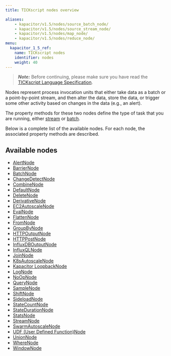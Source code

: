 ```yaml
---
title: TICKscript nodes overview

aliases:
    - kapacitor/v1.5/nodes/source_batch_node/
    - kapacitor/v1.5/nodes/source_stream_node/
    - kapacitor/v1.5/nodes/map_node/
    - kapacitor/v1.5/nodes/reduce_node/
menu:
  kapacitor_1_5_ref:
    name: TICKscript nodes
    identifier: nodes
    weight: 40
---
```


> ***Note:*** Before continuing, please make sure you have read the
> [TICKscript Language Specification](/kapacitor/v1.5/tick/).

Nodes represent process invocation units that either take data as a batch or a point-by-point stream, and then alter the data, store the data, or trigger some other activity based on changes in the data (e.g., an alert).

The property methods for these two nodes define the type of task that you are running, either
[stream](/kapacitor/v1.5/introduction/getting-started/#triggering-alerts-from-stream-data)
or
[batch](/kapacitor/v1.5/introduction/getting-started/#triggering-alerts-from-batch-data).

Below is a complete list of the available nodes. For each node, the associated property methods are described.

## Available nodes

* [AlertNode](/kapacitor/v1.5/nodes/alert_node)
* [BarrierNode](/kapacitor/v1.5/nodes/barrier_node)
* [BatchNode](/kapacitor/v1.5/nodes/batch_node)
* [ChangeDetectNode](/kapacitor/v1.5/nodes/change_detect_node)
* [CombineNode](/kapacitor/v1.5/nodes/combine_node)
* [DefaultNode](/kapacitor/v1.5/nodes/default_node)
* [DeleteNode](/kapacitor/v1.5/nodes/delete_node)
* [DerivativeNode](/kapacitor/v1.5/nodes/derivative_node)
* [EC2AutoscaleNode](/kapacitor/v1.5/nodes/ec2_autoscale_node)
* [EvalNode](/kapacitor/v1.5/nodes/eval_node)
* [FlattenNode](/kapacitor/v1.5/nodes/flatten_node)
* [FromNode](/kapacitor/v1.5/nodes/from_node)
* [GroupByNode](/kapacitor/v1.5/nodes/group_by_node)
* [HTTPOutputNode](/kapacitor/v1.5/nodes/http_out_node)
* [HTTPPostNode](/kapacitor/v1.5/nodes/http_post_node)
* [InfluxDBOutputNode](/kapacitor/v1.5/nodes/influx_d_b_out_node)
* [InfluxQLNode](/kapacitor/v1.5/nodes/influx_q_l_node)
* [JoinNode](/kapacitor/v1.5/nodes/join_node)
* [K8sAutoscaleNode](/kapacitor/v1.5/nodes/k8s_autoscale_node)
* [Kapacitor LoopbackNode](/kapacitor/v1.5/nodes/kapacitor_loopback_node)
* [LogNode](/kapacitor/v1.5/nodes/log_node)
* [NoOpNode](/kapacitor/v1.5/nodes/no_op_node)
* [QueryNode](/kapacitor/v1.5/nodes/query_node)
* [SampleNode](/kapacitor/v1.5/nodes/sample_node)
* [ShiftNode](/kapacitor/v1.5/nodes/shift_node)
* [SideloadNode](/kapacitor/v1.5/nodes/sideload_node)
* [StateCountNode](/kapacitor/v1.5/nodes/state_count_node)
* [StateDurationNode](/kapacitor/v1.5/nodes/state_duration_node)
* [StatsNode](/kapacitor/v1.5/nodes/stats_node)
* [StreamNode](/kapacitor/v1.5/nodes/stream_node)
* [SwarmAutoscaleNode](/kapacitor/v1.5/nodes/swarm_autoscale_node)
* [UDF (User Defined Function)Node](/kapacitor/v1.5/nodes/u_d_f_node)
* [UnionNode](/kapacitor/v1.5/nodes/union_node)
* [WhereNode](/kapacitor/v1.5/nodes/where_node)
* [WindowNode](/kapacitor/v1.5/nodes/window_node)
